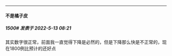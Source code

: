 

*****

####  不是橘子皮  
##### 1500#       发表于 2022-5-13 08:21

其实数字很正常，前面我一直觉得下降是必然的，但是下降那么快是不正常的，现在1800例比预计的还好点

